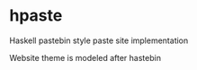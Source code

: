 hpaste
===
Haskell pastebin style paste site implementation

Website theme is modeled after hastebin
